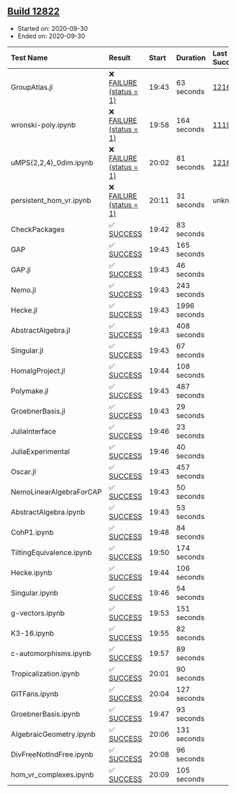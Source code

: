 ## [Build 12822](https://oscarci.mathematik.uni-kl.de/job/oscar/12822/)

* Started on: 2020-09-30
* Ended on: 2020-09-30

| Test Name    | Result | Start | Duration | Last Success | First Failure |
|:-------------|:-------|:------|:---------|:-------------|:--------------|
| GroupAtlas.jl | ❌ [FAILURE (status = 1)](https://oscarci.mathematik.uni-kl.de/job/oscar/12822/artifact/logs/build-12822/GroupAtlas.jl.log) | 19:43 | 63 seconds | [12167](https://oscarci.mathematik.uni-kl.de/job/oscar/12167/) | [12168](https://oscarci.mathematik.uni-kl.de/job/oscar/12168/) |
| wronski-poly.ipynb | ❌ [FAILURE (status = 1)](https://oscarci.mathematik.uni-kl.de/job/oscar/12822/artifact/logs/build-12822/wronski-poly.ipynb.log) | 19:58 | 164 seconds | [11192](https://oscarci.mathematik.uni-kl.de/job/oscar/11192/) | [11193](https://oscarci.mathematik.uni-kl.de/job/oscar/11193/) |
| uMPS(2,2,4)_0dim.ipynb | ❌ [FAILURE (status = 1)](https://oscarci.mathematik.uni-kl.de/job/oscar/12822/artifact/logs/build-12822/uMPS-2-2-4-_0dim.ipynb.log) | 20:02 | 81 seconds | [12167](https://oscarci.mathematik.uni-kl.de/job/oscar/12167/) | [12168](https://oscarci.mathematik.uni-kl.de/job/oscar/12168/) |
| persistent_hom_vr.ipynb | ❌ [FAILURE (status = 1)](https://oscarci.mathematik.uni-kl.de/job/oscar/12822/artifact/logs/build-12822/persistent_hom_vr.ipynb.log) | 20:11 | 31 seconds | unknown | unknown |
| CheckPackages | ✅ [SUCCESS](https://oscarci.mathematik.uni-kl.de/job/oscar/12822/artifact/logs/build-12822/CheckPackages.log) | 19:42 | 83 seconds |  |  |
| GAP | ✅ [SUCCESS](https://oscarci.mathematik.uni-kl.de/job/oscar/12822/artifact/logs/build-12822/GAP.log) | 19:43 | 165 seconds |  |  |
| GAP.jl | ✅ [SUCCESS](https://oscarci.mathematik.uni-kl.de/job/oscar/12822/artifact/logs/build-12822/GAP.jl.log) | 19:43 | 46 seconds |  |  |
| Nemo.jl | ✅ [SUCCESS](https://oscarci.mathematik.uni-kl.de/job/oscar/12822/artifact/logs/build-12822/Nemo.jl.log) | 19:43 | 243 seconds |  |  |
| Hecke.jl | ✅ [SUCCESS](https://oscarci.mathematik.uni-kl.de/job/oscar/12822/artifact/logs/build-12822/Hecke.jl.log) | 19:43 | 1996 seconds |  |  |
| AbstractAlgebra.jl | ✅ [SUCCESS](https://oscarci.mathematik.uni-kl.de/job/oscar/12822/artifact/logs/build-12822/AbstractAlgebra.jl.log) | 19:43 | 408 seconds |  |  |
| Singular.jl | ✅ [SUCCESS](https://oscarci.mathematik.uni-kl.de/job/oscar/12822/artifact/logs/build-12822/Singular.jl.log) | 19:43 | 67 seconds |  |  |
| HomalgProject.jl | ✅ [SUCCESS](https://oscarci.mathematik.uni-kl.de/job/oscar/12822/artifact/logs/build-12822/HomalgProject.jl.log) | 19:44 | 108 seconds |  |  |
| Polymake.jl | ✅ [SUCCESS](https://oscarci.mathematik.uni-kl.de/job/oscar/12822/artifact/logs/build-12822/Polymake.jl.log) | 19:43 | 487 seconds |  |  |
| GroebnerBasis.jl | ✅ [SUCCESS](https://oscarci.mathematik.uni-kl.de/job/oscar/12822/artifact/logs/build-12822/GroebnerBasis.jl.log) | 19:43 | 29 seconds |  |  |
| JuliaInterface | ✅ [SUCCESS](https://oscarci.mathematik.uni-kl.de/job/oscar/12822/artifact/logs/build-12822/JuliaInterface.log) | 19:46 | 23 seconds |  |  |
| JuliaExperimental | ✅ [SUCCESS](https://oscarci.mathematik.uni-kl.de/job/oscar/12822/artifact/logs/build-12822/JuliaExperimental.log) | 19:46 | 40 seconds |  |  |
| Oscar.jl | ✅ [SUCCESS](https://oscarci.mathematik.uni-kl.de/job/oscar/12822/artifact/logs/build-12822/Oscar.jl.log) | 19:43 | 457 seconds |  |  |
| NemoLinearAlgebraForCAP | ✅ [SUCCESS](https://oscarci.mathematik.uni-kl.de/job/oscar/12822/artifact/logs/build-12822/NemoLinearAlgebraForCAP.log) | 19:43 | 50 seconds |  |  |
| AbstractAlgebra.ipynb | ✅ [SUCCESS](https://oscarci.mathematik.uni-kl.de/job/oscar/12822/artifact/logs/build-12822/AbstractAlgebra.ipynb.log) | 19:43 | 53 seconds |  |  |
| CohP1.ipynb | ✅ [SUCCESS](https://oscarci.mathematik.uni-kl.de/job/oscar/12822/artifact/logs/build-12822/CohP1.ipynb.log) | 19:48 | 84 seconds |  |  |
| TiltingEquivalence.ipynb | ✅ [SUCCESS](https://oscarci.mathematik.uni-kl.de/job/oscar/12822/artifact/logs/build-12822/TiltingEquivalence.ipynb.log) | 19:50 | 174 seconds |  |  |
| Hecke.ipynb | ✅ [SUCCESS](https://oscarci.mathematik.uni-kl.de/job/oscar/12822/artifact/logs/build-12822/Hecke.ipynb.log) | 19:44 | 106 seconds |  |  |
| Singular.ipynb | ✅ [SUCCESS](https://oscarci.mathematik.uni-kl.de/job/oscar/12822/artifact/logs/build-12822/Singular.ipynb.log) | 19:46 | 54 seconds |  |  |
| g-vectors.ipynb | ✅ [SUCCESS](https://oscarci.mathematik.uni-kl.de/job/oscar/12822/artifact/logs/build-12822/g-vectors.ipynb.log) | 19:53 | 151 seconds |  |  |
| K3-16.ipynb | ✅ [SUCCESS](https://oscarci.mathematik.uni-kl.de/job/oscar/12822/artifact/logs/build-12822/K3-16.ipynb.log) | 19:55 | 82 seconds |  |  |
| c-automorphisms.ipynb | ✅ [SUCCESS](https://oscarci.mathematik.uni-kl.de/job/oscar/12822/artifact/logs/build-12822/c-automorphisms.ipynb.log) | 19:57 | 89 seconds |  |  |
| Tropicalization.ipynb | ✅ [SUCCESS](https://oscarci.mathematik.uni-kl.de/job/oscar/12822/artifact/logs/build-12822/Tropicalization.ipynb.log) | 20:01 | 90 seconds |  |  |
| GITFans.ipynb | ✅ [SUCCESS](https://oscarci.mathematik.uni-kl.de/job/oscar/12822/artifact/logs/build-12822/GITFans.ipynb.log) | 20:04 | 127 seconds |  |  |
| GroebnerBasis.ipynb | ✅ [SUCCESS](https://oscarci.mathematik.uni-kl.de/job/oscar/12822/artifact/logs/build-12822/GroebnerBasis.ipynb.log) | 19:47 | 93 seconds |  |  |
| AlgebraicGeometry.ipynb | ✅ [SUCCESS](https://oscarci.mathematik.uni-kl.de/job/oscar/12822/artifact/logs/build-12822/AlgebraicGeometry.ipynb.log) | 20:06 | 131 seconds |  |  |
| DivFreeNotIndFree.ipynb | ✅ [SUCCESS](https://oscarci.mathematik.uni-kl.de/job/oscar/12822/artifact/logs/build-12822/DivFreeNotIndFree.ipynb.log) | 20:08 | 96 seconds |  |  |
| hom_vr_complexes.ipynb | ✅ [SUCCESS](https://oscarci.mathematik.uni-kl.de/job/oscar/12822/artifact/logs/build-12822/hom_vr_complexes.ipynb.log) | 20:09 | 105 seconds |  |  |
